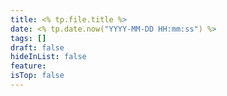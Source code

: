 ```yaml
---
title: <% tp.file.title %>
date: <% tp.date.now("YYYY-MM-DD HH:mm:ss") %>
tags: []
draft: false
hideInList: false
feature: 
isTop: false
---
```





<!--more-->